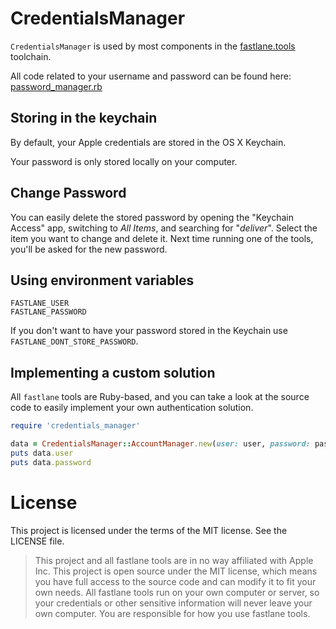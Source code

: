 CredentialsManager
===================

`CredentialsManager` is used by most components in the [fastlane.tools](https://fastlane.tools) toolchain.

All code related to your username and password can be found here: [password_manager.rb](https://github.com/KrauseFx/CredentialsManager/blob/master/lib/credentials_manager/password_manager.rb)

## Storing in the keychain

By default, your Apple credentials are stored in the OS X Keychain.

Your password is only stored locally on your computer.

## Change Password

You can easily delete the stored password by opening the "Keychain Access" app, switching to *All Items*, and searching for "*deliver*". Select the item you want to change and delete it. Next time running one of the tools, you'll be asked for the new password.

## Using environment variables

```
FASTLANE_USER
FASTLANE_PASSWORD
```

If you don't want to have your password stored in the Keychain use `FASTLANE_DONT_STORE_PASSWORD`.

## Implementing a custom solution

All ```fastlane``` tools are Ruby-based, and you can take a look at the source code to easily implement your own authentication solution.

```ruby
require 'credentials_manager'

data = CredentialsManager::AccountManager.new(user: user, password: password)
puts data.user
puts data.password
```

# License

This project is licensed under the terms of the MIT license. See the LICENSE file.

> This project and all fastlane tools are in no way affiliated with Apple Inc. This project is open source under the MIT license, which means you have full access to the source code and can modify it to fit your own needs. All fastlane tools run on your own computer or server, so your credentials or other sensitive information will never leave your own computer. You are responsible for how you use fastlane tools.

